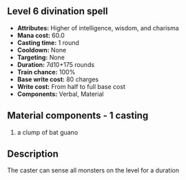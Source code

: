 ## Level 6 divination spell

- **Attributes:** Higher of intelligence, wisdom, and charisma
- **Mana cost:** 60.0
- **Casting time:** 1 round
- **Cooldown:** None
- **Targeting:** None
- **Duration:** 7d10+175 rounds
- **Train chance:** 100%
- **Base write cost:** 80 charges
- **Write cost:** From half to full base cost
- **Components:** Verbal, Material

## Material components - 1 casting

1. a clump of bat guano

## Description

The caster can sense all monsters on the level for a duration
